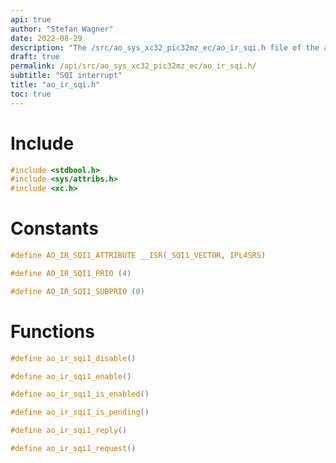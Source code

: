 ```yaml
---
api: true
author: "Stefan Wagner"
date: 2022-08-29
description: "The /src/ao_sys_xc32_pic32mz_ec/ao_ir_sqi.h file of the ao real-time operating system."
draft: true
permalink: /api/src/ao_sys_xc32_pic32mz_ec/ao_ir_sqi.h/
subtitle: "SQI interrupt"
title: "ao_ir_sqi.h"
toc: true
---
```


# Include

```c
#include <stdbool.h>
#include <sys/attribs.h>
#include <xc.h>
```

# Constants

```c
#define AO_IR_SQI1_ATTRIBUTE __ISR(_SQI1_VECTOR, IPL4SRS)
```

```c
#define AO_IR_SQI1_PRIO (4)
```

```c
#define AO_IR_SQI1_SUBPRIO (0)
```

# Functions

```c
#define ao_ir_sqi1_disable()
```

```c
#define ao_ir_sqi1_enable()
```

```c
#define ao_ir_sqi1_is_enabled()
```

```c
#define ao_ir_sqi1_is_pending()
```

```c
#define ao_ir_sqi1_reply()
```

```c
#define ao_ir_sqi1_request()
```
